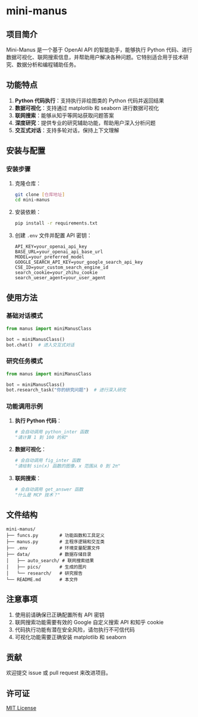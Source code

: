 # mini-manus

## 项目简介

Mini-Manus 是一个基于 OpenAI API 的智能助手，能够执行 Python 代码、进行数据可视化、联网搜索信息，并帮助用户解决各种问题。它特别适合用于技术研究、数据分析和编程辅助任务。

## 功能特点

1. **Python 代码执行**：支持执行非绘图类的 Python 代码并返回结果
2. **数据可视化**：支持通过 matplotlib 和 seaborn 进行数据可视化
3. **联网搜索**：能够从知乎等网站获取问题答案
4. **深度研究**：提供专业的研究辅助功能，帮助用户深入分析问题
5. **交互式对话**：支持多轮对话，保持上下文理解

## 安装与配置

### 安装步骤

1. 克隆仓库：
   ```bash
   git clone [仓库地址]
   cd mini-manus
   ```

2. 安装依赖：
   ```bash
   pip install -r requirements.txt
   ```

3. 创建 `.env` 文件并配置 API 密钥：
   ```
   API_KEY=your_openai_api_key
   BASE_URL=your_openai_api_base_url
   MODEL=your_preferred_model
   GOOGLE_SEARCH_API_KEY=your_google_search_api_key
   CSE_ID=your_custom_search_engine_id
   search_cookie=your_zhihu_cookie
   search_ueser_agent=your_user_agent
   ```

## 使用方法

### 基础对话模式

```python
from manus import miniManusClass

bot = miniManusClass()
bot.chat()  # 进入交互式对话
```

### 研究任务模式

```python
from manus import miniManusClass

bot = miniManusClass()
bot.research_task("你的研究问题")  # 进行深入研究
```

### 功能调用示例

1. **执行 Python 代码**：
   ```python
   # 会自动调用 python_inter 函数
   "请计算 1 到 100 的和"
   ```

2. **数据可视化**：
   ```python
   # 会自动调用 fig_inter 函数
   "请绘制 sin(x) 函数的图像，x 范围从 0 到 2π"
   ```

3. **联网搜索**：
   ```python
   # 会自动调用 get_answer 函数
   "什么是 MCP 技术？"
   ```

## 文件结构

```
mini-manus/
├── funcs.py        # 功能函数和工具定义
├── manus.py        # 主程序逻辑和交互类
├── .env            # 环境变量配置文件
├── data/           # 数据存储目录
│   ├── auto_search/ # 联网搜索结果
│   ├── pics/       # 生成的图片
│   └── research/   # 研究报告
└── README.md       # 本文件
```

## 注意事项

1. 使用前请确保已正确配置所有 API 密钥
2. 联网搜索功能需要有效的 Google 自定义搜索 API 和知乎 cookie
3. 代码执行功能有潜在安全风险，请勿执行不可信代码
4. 可视化功能需要正确安装 matplotlib 和 seaborn

## 贡献

欢迎提交 issue 或 pull request 来改进项目。

## 许可证

[MIT License](LICENSE)